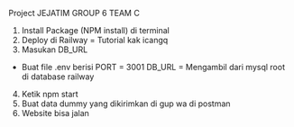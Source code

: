 Project JEJATIM GROUP 6 TEAM C
1. Install Package (NPM install) di terminal 
2. Deploy di Railway = Tutorial kak icangq
3. Masukan DB_URL
- Buat file .env berisi
PORT = 3001
DB_URL = Mengambil dari mysql root di database railway
4. Ketik npm start
5. Buat data dummy yang dikirimkan di gup wa di postman
6. Website bisa jalan
